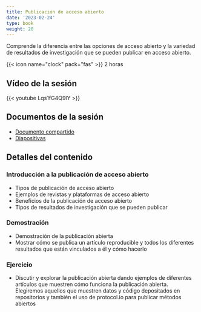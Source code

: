 ```yaml
---
title: Publicación de acceso abierto
date: '2023-02-24'
type: book
weight: 20
---
```


Comprende la diferencia entre las opciones de acceso abierto y la variedad de resultados de investigación que se pueden publicar en acceso abierto.

<!--more-->

{{< icon name="clock" pack="fas" >}} 2 horas

## Vídeo de la sesión

{{< youtube Lqs1fG4Q9lY >}}

## Documentos de la sesión
- [Documento compartido](https://docs.google.com/document/d/1c915dQDxBASG6uOpGAUaufShGt-eF55Qx6M9vYDVbKE/edit?usp=sharing)
- [Diapositivas](https://doi.org/10.5281/zenodo.7669467)

## Detalles del contenido
### Introducción a la publicación de acceso abierto
- Tipos de publicación de acceso abierto
- Ejemplos de revistas y plataformas de acceso abierto
- Beneficios de la publicación de acceso abierto
- Tipos de resultados de investigación que se pueden publicar

### Demostración 
- Demostración de la publicación abierta
- Mostrar cómo se publica un artículo reproducible y todos los diferentes resultados que están vinculados a él y cómo hacerlo

### Ejercicio
- Discutir y explorar la publicación abierta dando ejemplos de diferentes artículos que muestren cómo funciona la publicación abierta. Elegiremos aquellos que muestren datos y código depositados en repositorios y también el uso de protocol.io para publicar métodos abiertos
